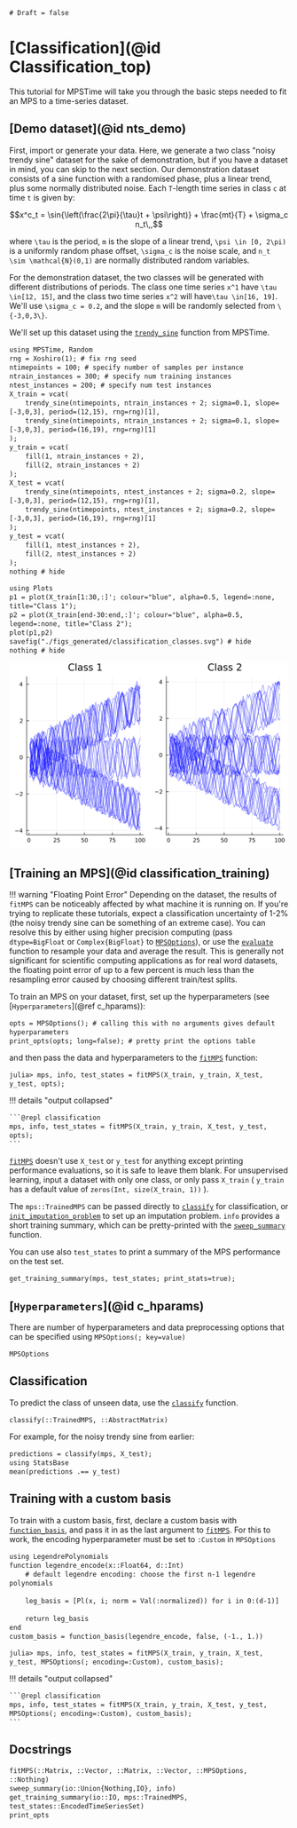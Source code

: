 ```@meta
# Draft = false
```
# [Classification](@id Classification_top)

This tutorial for MPSTime will take you through the basic steps needed to fit an MPS to a time-series dataset.

## [Demo dataset](@id nts_demo)

First, import or generate your data. Here, we generate a two class "noisy trendy sine" dataset for the sake of demonstration, but if you have a dataset in mind, you can skip to the next section. Our demonstration dataset consists of a sine function with a randomised phase, plus a linear trend, plus some normally distributed noise. Each ``T``-length time series in class ``c`` at time ``t`` is given by:

```math
x^c_t = \sin{\left(\frac{2\pi}{\tau}t + \psi\right)} + \frac{mt}{T} + \sigma_c n_t\,,
```

where ``\tau`` is the period, ``m`` is the slope of a linear trend, ``\psi \in [0, 2\pi)`` is a uniformly random phase offset, ``\sigma_c`` is the noise scale, and ``n_t \sim \mathcal{N}(0,1)`` are  normally distributed random variables. 

For the demonstration dataset, the two classes will be generated with different distributions of periods. The class one time series ``x^1`` have ``\tau \in[12, 15]``, and the class two time series ``x^2`` will have``\tau \in[16, 19]``. We'll use ``\sigma_c = 0.2``, and the slope ``m`` will be randomly selected from ``\{-3,0,3\}``.


We'll set up this dataset using the [`trendy_sine`](@ref) function from MPSTime.
 
```@example classification; output=false
using MPSTime, Random
rng = Xoshiro(1); # fix rng seed
ntimepoints = 100; # specify number of samples per instance
ntrain_instances = 300; # specify num training instances
ntest_instances = 200; # specify num test instances
X_train = vcat(
    trendy_sine(ntimepoints, ntrain_instances ÷ 2; sigma=0.1, slope=[-3,0,3], period=(12,15), rng=rng)[1],
    trendy_sine(ntimepoints, ntrain_instances ÷ 2; sigma=0.1, slope=[-3,0,3], period=(16,19), rng=rng)[1]
);
y_train = vcat(
    fill(1, ntrain_instances ÷ 2),
    fill(2, ntrain_instances ÷ 2)
);
X_test = vcat(
    trendy_sine(ntimepoints, ntest_instances ÷ 2; sigma=0.2, slope=[-3,0,3], period=(12,15), rng=rng)[1],
    trendy_sine(ntimepoints, ntest_instances ÷ 2; sigma=0.2, slope=[-3,0,3], period=(16,19), rng=rng)[1]
);
y_test = vcat(
    fill(1, ntest_instances ÷ 2),
    fill(2, ntest_instances ÷ 2)
);
nothing # hide
```

```@example classification
using Plots
p1 = plot(X_train[1:30,:]'; colour="blue", alpha=0.5, legend=:none, title="Class 1");
p2 = plot(X_train[end-30:end,:]'; colour="blue", alpha=0.5, legend=:none, title="Class 2");
plot(p1,p2)
savefig("./figs_generated/classification_classes.svg") # hide
nothing # hide
```

![](./figs_generated/classification_classes.svg)

## [Training an MPS](@id classification_training)
!!! warning "Floating Point Error"
    Depending on the dataset, the results of `fitMPS` can be noticeably affected by what machine it is running on. If you're trying to replicate these
    tutorials, expect a classification uncertainty of 1-2% (the noisy trendy sine can be something of an extreme case). You can resolve this by either using higher precision computing (pass `dtype=BigFloat` or `Complex{BigFloat}` to [`MPSOptions`](@ref)), or use the [`evaluate`](@ref) function to resample 
    your data and average the result. This is generally not significant for scientific computing applications as for real word datasets, the floating point error of up to a few percent is much less than the resampling error caused by choosing different train/test splits.


To train an MPS on your dataset, first, set up the hyperparameters (see [`Hyperparameters`](@ref c_hparams)):
```@repl classification
opts = MPSOptions(); # calling this with no arguments gives default hyperparameters
print_opts(opts; long=false); # pretty print the options table
```

and then pass the data and hyperparameters to the [`fitMPS`](@ref) function:

```julia-repl
julia> mps, info, test_states = fitMPS(X_train, y_train, X_test, y_test, opts);
``` 

!!! details "output collapsed"

    ```@repl classification
    mps, info, test_states = fitMPS(X_train, y_train, X_test, y_test, opts);
    ```

[`fitMPS`](@ref) doesn't use `X_test` or `y_test` for anything except printing performance evaluations, so it is safe to leave them blank. For unsupervised learning, input a dataset with only one class, or only pass `X_train` ( `y_train` has a default value of `zeros(Int, size(X_train, 1))` ).

The `mps::TrainedMPS` can be passed directly to [`classify`](@ref) for classification, or [`init_imputation_problem`](@ref) to set up an imputation problem. `info` provides a short training summary, which can be pretty-printed with the [`sweep_summary`](@ref) function.

You can use also `test_states` to print a summary of the MPS performance on the test set.
```@example classification
get_training_summary(mps, test_states; print_stats=true);   

```

## [`Hyperparameters`](@id c_hparams)

There are number of hyperparameters and data preprocessing options that can be specified using `MPSOptions(; key=value)`


```@docs
MPSOptions
```

## Classification
To predict the class of unseen data, use the [`classify`](@ref) function.

```@docs
classify(::TrainedMPS, ::AbstractMatrix)
```

For example, for the noisy trendy sine from earlier:
```@repl classification
predictions = classify(mps, X_test);
using StatsBase
mean(predictions .== y_test)
```

## Training with a custom basis
To train with a custom basis, first, declare a custom basis with [`function_basis`](@ref), and pass it in as the last argument to [`fitMPS`](@ref). For this to work, the encoding hyperparameter must be set to `:Custom` in `MPSOptions`

```@example classification
using LegendrePolynomials
function legendre_encode(x::Float64, d::Int)
    # default legendre encoding: choose the first n-1 legendre polynomials

    leg_basis = [Pl(x, i; norm = Val(:normalized)) for i in 0:(d-1)] 
    
    return leg_basis
end
custom_basis = function_basis(legendre_encode, false, (-1., 1.))
```

```julia-repl
julia> mps, info, test_states = fitMPS(X_train, y_train, X_test, y_test, MPSOptions(; encoding=:Custom), custom_basis);
```

!!! details "output collapsed"

    ```@repl classification
    mps, info, test_states = fitMPS(X_train, y_train, X_test, y_test, MPSOptions(; encoding=:Custom), custom_basis);
    ```



## Docstrings

```@docs
fitMPS(::Matrix, ::Vector, ::Matrix, ::Vector, ::MPSOptions, ::Nothing)
sweep_summary(io::Union{Nothing,IO}, info)
get_training_summary(io::IO, mps::TrainedMPS, test_states::EncodedTimeSeriesSet)
print_opts
```
